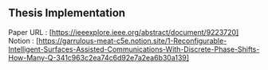 ## Thesis Implementation 

Paper URL : [https://ieeexplore.ieee.org/abstract/document/9223720]
Notion : [https://garrulous-meat-c5e.notion.site/1-Reconfigurable-Intelligent-Surfaces-Assisted-Communications-With-Discrete-Phase-Shifts-How-Many-Q-341c963c2ea74c6d92e7a2ea6b30a139]
